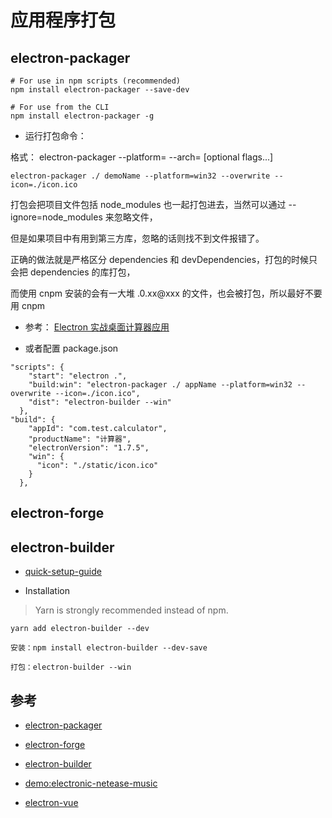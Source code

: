 # 应用程序打包


 ## electron-packager
 
 ```
 # For use in npm scripts (recommended)
npm install electron-packager --save-dev

# For use from the CLI
npm install electron-packager -g
 ```

- 运行打包命令：

格式： electron-packager <sourcedir> <appname> --platform=<platform> --arch=<arch> [optional flags...]

```
electron-packager ./ demoName --platform=win32 --overwrite --icon=./icon.ico
```

打包会把项目文件包括 node_modules 也一起打包进去，当然可以通过 --ignore=node_modules 来忽略文件，

但是如果项目中有用到第三方库，忽略的话则找不到文件报错了。

正确的做法就是严格区分 dependencies 和 devDependencies，打包的时候只会把 dependencies 的库打包，

而使用 cnpm 安装的会有一大堆 .0.xx@xxx 的文件，也会被打包，所以最好不要用 cnpm

- 参考： [Electron 实战桌面计算器应用](https://juejin.im/post/59aca08cf265da2494124748)

- 或者配置 package.json

```
"scripts": {
    "start": "electron .",
    "build:win": "electron-packager ./ appName --platform=win32 --overwrite --icon=./icon.ico",
    "dist": "electron-builder --win"
  },
"build": {
    "appId": "com.test.calculator",
    "productName": "计算器",
    "electronVersion": "1.7.5",
    "win": {
      "icon": "./static/icon.ico"
    }
  },
```


## electron-forge







## electron-builder
- [quick-setup-guide](https://github.com/electron-userland/electron-builder#quick-setup-guide)

- Installation
>Yarn is strongly recommended instead of npm.

```
yarn add electron-builder --dev

安装：npm install electron-builder --dev-save

打包：electron-builder --win

```



## 参考
- [electron-packager](https://github.com/electron-userland/electron-packager)
- [electron-forge](https://github.com/electron-userland/electron-forge)
- [electron-builder](https://github.com/electron-userland/electron-builder)
- [demo:electronic-netease-music](https://github.com/Tinysymphony/electronic-netease-music)

- [electron-vue](https://simulatedgreg.gitbooks.io/electron-vue/content/cn/)
